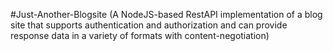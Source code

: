 #Just-Another-Blogsite (A NodeJS-based RestAPI implementation of a blog site that supports authentication and authorization and can provide response data in a variety of formats with content-negotiation)
